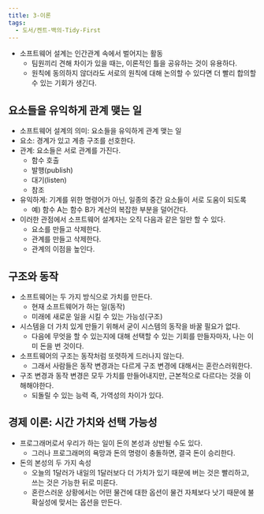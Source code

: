 ```yaml
---
title: 3-이론
tags:
  - 도서/켄트-백의-Tidy-First
---
```

- 소프트웨어 설계는 인간관계 속에서 벌어지는 활동
	- 팀원끼리 견해 차이가 있을 때는, 이론적인 틀을 공유하는 것이 유용하다.
	- 원칙에 동의하지 않더라도 서로의 원칙에 대해 논의할 수 있다면 더 빨리 합의할 수 있는 기회가 생긴다.

## 요소들을 유익하게 관계 맺는 일

- 소프트웨어 설계의 의미: 요소들을 유익하게 관계 맺는 일
- 요소: 경계가 있고 계층 구조를 선호한다.
- 관계: 요소들은 서로 관계를 가진다.
	- 함수 호출
	- 발행(publish)
	- 대기(listen)
	- 참조
- 유익하게: 기계를 위한 명령어가 아닌, 일종의 중간 요소들이 서로 도움이 되도록
	- 예) 함수 A는 함수 B가 계산의 복잡한 부분을 덜어간다.
- 이러한 관점에서 소프트웨어 설계자는 오직 다음과 같은 일만 할 수 있다.
	- 요소를 만들고 삭제한다.
	- 관계를 만들고 삭제한다.
	- 관계의 이점을 높인다.

## 구조와 동작

- 소프트웨어는 두 가지 방식으로 가치를 만든다.
	- 현재 소프트웨어가 하는 일(동작)
	- 미래에 새로운 일을 시킬 수 있는 가능성(구조)
- 시스템을 더 가치 있게 만들기 위해서 굳이 시스템의 동작을 바꿀 필요가 없다.
	- 다음에 무엇을 할 수 있는지에 대해 선택할 수 있는 기회를 만들자마자, 나는 이미 돈을 번 것이다.
- 소프트웨어의 구조는 동작처럼 또렷하게 드러나지 않는다.
	- 그래서 사람들은 동작 변경과는 다르게 구조 변경에 대해서는 혼란스러워한다.
- 구조 변경과 동작 변경은 모두 가치를 만들어내지만, 근본적으로 다르다는 것을 이해해야한다.
	- 되돌릴 수 있는 능력 즉, 가역성의 차이가 있다.

## 경제 이론: 시간 가치와 선택 가능성

- 프로그래머로서 우리가 하는 일이 돈의 본성과 상반될 수도 있다.
	- 그러나 프로그래머의 욕망과 돈의 명령이 충돌하면, 결국 돈이 승리한다.
- 돈의 본성의 두 가지 속성
	- 오늘의 1달러가 내일의 1달러보다 더 가치가 있기 때문에 버는 것은 빨리하고, 쓰는 것은 가능한 뒤로 미룬다.
	- 혼란스러운 상황에서는 어떤 물건에 대한 옵션이 물건 자체보다 낫기 때문에 불확실성에 맞서는 옵션을 만든다.
